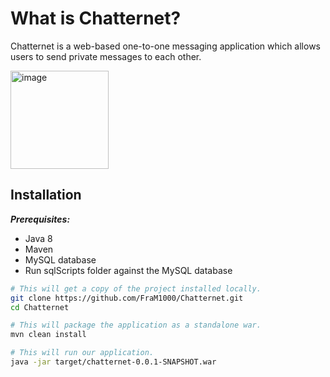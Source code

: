 # What is Chatternet?
Chatternet is a web-based one-to-one messaging application which allows users to send private messages to each other.

<img width="157" alt="image" src="https://github.com/FraM1000/Chatternet/assets/88930554/41562b25-f554-4c2d-b151-22c652f0ffa9">

## Installation
***Prerequisites:***
* Java 8
* Maven
* MySQL database
* Run sqlScripts folder against the MySQL database


```bash
# This will get a copy of the project installed locally.
git clone https://github.com/FraM1000/Chatternet.git
cd Chatternet

# This will package the application as a standalone war.
mvn clean install

# This will run our application.
java -jar target/chatternet-0.0.1-SNAPSHOT.war
```
